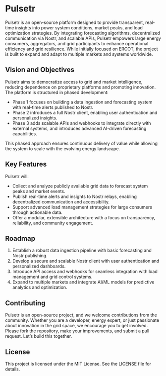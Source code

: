 # Pulsetr

Pulsetr is an open-source platform designed to provide transparent, real-time insights into power system conditions, market peaks, and load optimization strategies. By integrating forecasting algorithms, decentralized communication via Nostr, and scalable APIs, Pulsetr empowers large energy consumers, aggregators, and grid participants to enhance operational efficiency and grid resilience. While initially focused on ERCOT, the project is built to expand and adapt to multiple markets and systems worldwide.

## Vision and Objectives

Pulsetr aims to democratize access to grid and market intelligence, reducing dependence on proprietary platforms and promoting innovation. The platform is structured in phased development:

- Phase 1 focuses on building a data ingestion and forecasting system with real-time alerts published to Nostr.
- Phase 2 introduces a full Nostr client, enabling user authentication and personalized insights.
- Phase 3 adds scalable APIs and webhooks to integrate directly with external systems, and introduces advanced AI-driven forecasting capabilities.

This phased approach ensures continuous delivery of value while allowing the system to scale with the evolving energy landscape.

## Key Features

Pulsetr will:
- Collect and analyze publicly available grid data to forecast system peaks and market events.
- Publish real-time alerts and insights to Nostr relays, enabling decentralized communication and accessibility.
- Support advanced load management strategies for large consumers through actionable data.
- Offer a modular, extensible architecture with a focus on transparency, reliability, and community engagement.

## Roadmap

1. Establish a robust data ingestion pipeline with basic forecasting and Nostr publishing.
2. Develop a secure and scalable Nostr client with user authentication and personalized dashboards.
3. Introduce API access and webhooks for seamless integration with load management and grid control systems.
4. Expand to multiple markets and integrate AI/ML models for predictive analytics and optimization.

## Contributing

Pulsetr is an open-source project, and we welcome contributions from the community. Whether you are a developer, energy expert, or just passionate about innovation in the grid space, we encourage you to get involved. Please fork the repository, make your improvements, and submit a pull request. Let’s build this together.

## License

This project is licensed under the MIT License. See the LICENSE file for details.

